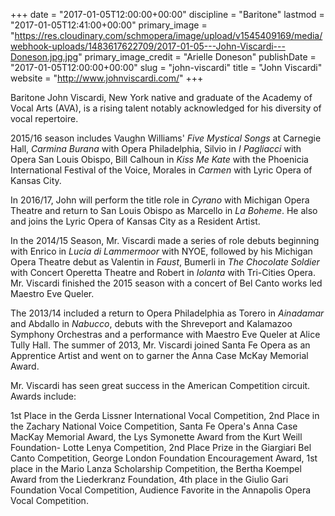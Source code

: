 +++
date = "2017-01-05T12:00:00+00:00"
discipline = "Baritone"
lastmod = "2017-01-05T12:41:00+00:00"
primary_image = "https://res.cloudinary.com/schmopera/image/upload/v1545409169/media/webhook-uploads/1483617622709/2017-01-05---John-Viscardi---Doneson.jpg.jpg"
primary_image_credit = "Arielle Doneson"
publishDate = "2017-01-05T12:00:00+00:00"
slug = "john-viscardi"
title = "John Viscardi"
website = "http://www.johnviscardi.com/"
+++

Baritone John Viscardi, New York native and graduate of the Academy of Vocal Arts (AVA), is a rising talent notably acknowledged for his diversity of vocal repertoire.

2015/16 season includes Vaughn Williams' *Five Mystical Songs* at Carnegie Hall, *Carmina Burana* with Opera Philadelphia, Silvio in *I Pagliacci* with Opera San Louis Obispo, Bill Calhoun in *Kiss Me Kate* with the Phoenicia International Festival of the Voice, Morales in *Carmen* with Lyric Opera of Kansas City.

In 2016/17, John will perform the title role in *Cyrano* with Michigan Opera Theatre and return to San Louis Obispo as Marcello in *La Boheme*. He also and joins the Lyric Opera of Kansas City as a Resident Artist. 

In the 2014/15 Season, Mr. Viscardi made a series of role debuts beginning with Enrico in *Lucia di Lammermoor* with NYOE, followed by his Michigan Opera Theatre debut as Valentin in *Faust*, Bumerli in *The Chocolate Soldier* with Concert Operetta Theatre and Robert in *Iolanta* with Tri-Cities Opera. Mr. Viscardi finished the 2015 season with a concert of Bel Canto works led Maestro Eve Queler.   

The 2013/14 included a return to Opera Philadelphia as Torero in *Ainadamar* and Abdallo in *Nabucco*, debuts with the Shreveport and Kalamazoo Symphony Orchestras and a performance with Maestro Eve Queler at Alice Tully Hall.  The summer of 2013, Mr. Viscardi joined Santa Fe Opera as an Apprentice Artist and went on to garner the Anna Case McKay Memorial Award.

Mr. Viscardi has seen great success in the American Competition circuit.  Awards include: 

1st Place in the Gerda Lissner International Vocal Competition, 2nd Place in the Zachary National Voice Competition, Santa Fe Opera's Anna Case MacKay Memorial Award, the Lys Symonette Award from the Kurt Weill Foundation- Lotte Lenya Competition, 2nd Place Prize in the Giargiari Bel Canto Competition, George London Foundation Encouragement Award, 1st place in the Mario Lanza Scholarship Competition, the Bertha Koempel Award from the Liederkranz Foundation, 4th place in the Giulio Gari Foundation Vocal Competition, Audience Favorite in the Annapolis Opera Vocal Competition.
